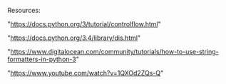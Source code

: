 Resources:

"https://docs.python.org/3/tutorial/controlflow.html"

"https://docs.python.org/3.4/library/dis.html"

"https://www.digitalocean.com/community/tutorials/how-to-use-string-formatters-in-python-3"

"https://www.youtube.com/watch?v=1QXOd2ZQs-Q"
